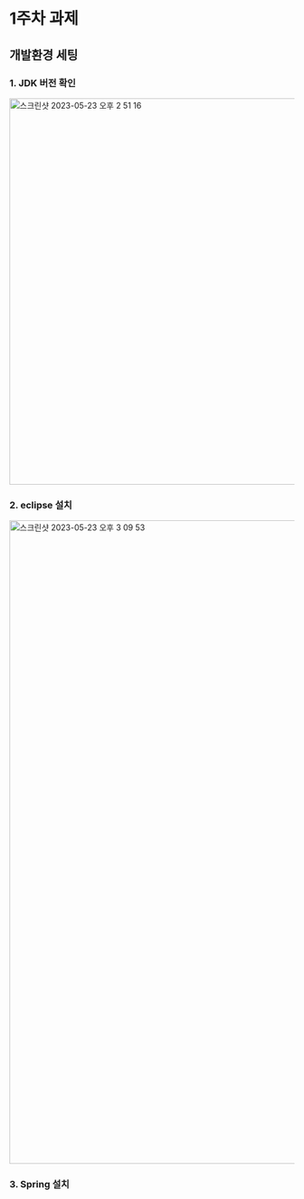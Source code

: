 # 1주차 과제

## 개발환경 세팅

### 1. JDK 버전 확인

<img width="682" alt="스크린샷 2023-05-23 오후 2 51 16" src="https://github.com/dhkimxx/comento-backend-dev/assets/79616878/52a17d21-1dbc-4cd2-bc63-5cb3a0353496">

### 2. eclipse 설치

<img width="1136" alt="스크린샷 2023-05-23 오후 3 09 53" src="https://github.com/dhkimxx/comento-backend-dev/assets/79616878/8161f0c2-5e9d-499c-a311-ebcbcc794eed">

### 3. Spring 설치

